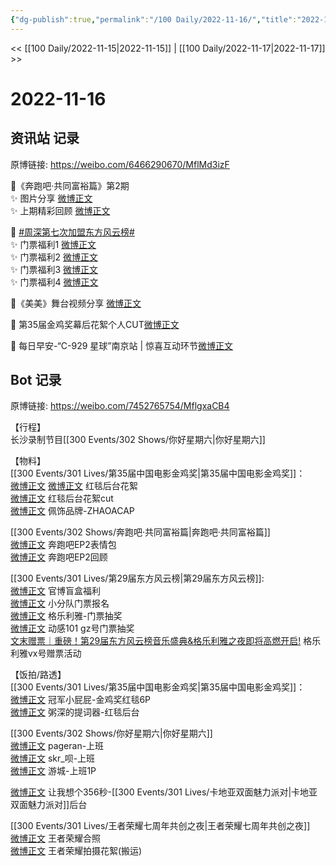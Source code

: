 ```yaml
---
{"dg-publish":true,"permalink":"/100 Daily/2022-11-16/","title":"2022-11-16","created":"2022-11-17T16:12:42.000+08:00","updated":"2023-01-09T19:09:49.554+08:00"}
---
```



<< [[100 Daily/2022-11-15\|2022-11-15]] | [[100 Daily/2022-11-17\|2022-11-17]] >>

# 2022-11-16

## 资讯站 记录

原博链接: https://weibo.com/6466290670/MflMd3izF

🌟《奔跑吧·共同富裕篇》第2期  
✨ 图片分享 [微博正文](https://m.weibo.cn/6466290670/4836484672655285)  
✨ 上期精彩回顾 [微博正文](https://m.weibo.cn/6466290670/4836404935000781)

🌟 [#周深第七次加盟东方风云榜#](https://s.weibo.com/weibo?q=%23%E5%91%A8%E6%B7%B1%E7%AC%AC%E4%B8%83%E6%AC%A1%E5%8A%A0%E7%9B%9F%E4%B8%9C%E6%96%B9%E9%A3%8E%E4%BA%91%E6%A6%9C%23)  
✨ 门票福利1 [微博正文](https://m.weibo.cn/6466290670/4836372885539816)  
✨ 门票福利2 [微博正文](https://m.weibo.cn/6466290670/4836424245840279)  
✨ 门票福利3 [微博正文](https://m.weibo.cn/6466290670/4836517241687513)  
✨ 门票福利4 [微博正文](https://m.weibo.cn/6466290670/4836585167656701)

🌟《美美》舞台视频分享 [微博正文](https://m.weibo.cn/6466290670/4836386887437872)

🌟 第35届金鸡奖幕后花絮个人CUT[微博正文](https://m.weibo.cn/6466290670/4836567162814954)

🌟 每日早安-“C-929 星球”南京站 | 惊喜互动环节[微博正文](https://m.weibo.cn/6466290670/4836354867070100)

## Bot 记录

原博链接: https://weibo.com/7452765754/MflgxaCB4

【行程】  
长沙录制节目[[300 Events/302 Shows/你好星期六\|你好星期六]]

【物料】  
[[300 Events/301 Lives/第35届中国电影金鸡奖\|第35届中国电影金鸡奖]]：  
[微博正文](http://weibo.com/1635270132/MfjXNgVSF) [微博正文](http://weibo.com/6495544869/MfjO78kDR) 红毯后台花絮  
[微博正文](https://m.weibo.cn/6466290670/4836567162814954) 红毯后台花絮cut  
[微博正文](http://weibo.com/6041214579/Mf7YTDyxT) 佩饰品牌-ZHAOACAP

[[300 Events/302 Shows/奔跑吧·共同富裕篇\|奔跑吧·共同富裕篇]]  
[微博正文](http://weibo.com/5242381821/Mfi7A5Cyi) 奔跑吧EP2表情包  
[微博正文](https://m.weibo.cn/5242381821/4836400543564557) 奔跑吧EP2回顾

[[300 Events/301 Lives/第29届东方风云榜\|第29届东方风云榜]]:  
[微博正文](http://weibo.com/7779932378/Mfg9ReDuo) 官博盲盒福利  
[微博正文](http://weibo.com/5516625428/Mfho0vjsc) 小分队门票报名  
[微博正文](http://weibo.com/6215410930/Mfhtg9pqw) 格乐利雅-门票抽奖  
[微博正文](https://m.weibo.cn/2376221193/4836383304195487) 动感101 gz号门票抽奖  
[文末赠票｜重磅！第29届东方风云榜音乐盛典&格乐利雅之夜即将高燃开启!](https://weibo.cn/sinaurl?u=https%3A%2F%2Fmp.weixin.qq.com%2Fs%2FscZYO0TP4saKtymS-eA1pg) 格乐利雅vx号赠票活动

【饭拍/路透】  
[[300 Events/301 Lives/第35届中国电影金鸡奖\|第35届中国电影金鸡奖]]：  
[微博正文](https://weibo.com/2007449807/Mfg64vJ96) 冠军小屁屁-金鸡奖红毯6P  
[微博正文](https://weibo.com/5976684014/MfilMitKJ) 粥深的提词器-红毯后台

[[300 Events/302 Shows/你好星期六\|你好星期六]]  
[微博正文](http://weibo.com/7633014126/MfiCH0FpO) pageran-上班  
[微博正文](http://weibo.com/6433509682/MfilHjgPM) skr_呗-上班  
[微博正文](http://weibo.com/1801743981/MfiaZ3oXI) 游城-上班1P

[微博正文](http://weibo.com/1766305952/Mfis1qjI8) 让我想个356秒-[[300 Events/301 Lives/卡地亚双面魅力派对\|卡地亚双面魅力派对]]后台

[[300 Events/301 Lives/王者荣耀七周年共创之夜\|王者荣耀七周年共创之夜]]  
[微博正文](http://weibo.com/7723960732/MfhcZCkkX) 王者荣耀合照  
[微博正文](https://weibo.com/2891278372/MfkiD9nlu) 王者荣耀拍摄花絮(搬运)
